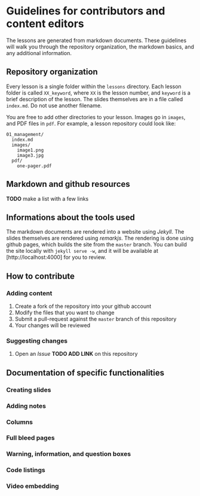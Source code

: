 # Guidelines for contributors and content editors

The lessons are generated from markdown documents. These guidelines will walk
you through the repository organization, the markdown basics, and any additional
information.

## Repository organization

Every lesson is a single folder within the `lessons` directory. Each lesson
folder is called `XX_keyword`, where `XX` is the lesson number, and `keyword` is
a brief description of the lesson. The slides themselves are in a file called
`index.md`. Do not use another filename.

You are free to add other directories to your lesson. Images go in `images`, and
PDF files in `pdf`. For example, a lesson repository could look like:

~~~
01_management/
  index.md
  images/
    image1.png
    image3.jpg
  pdf/
    one-pager.pdf
~~~

## Markdown and github resources

**TODO** make a list with a few links

## Informations about the tools used

The markdown documents are rendered into a website using *Jekyll*. The slides
themselves are rendered using *remarkjs*. The rendering is done using github
pages, which builds the site from the `master` branch. You can build the site
locally with `jekyll serve -w`, and it will be available at
[http://localhost:4000] for you to review.

## How to contribute

### Adding content

1. Create a fork of the repository into your github account
2. Modify the files that you want to change
3. Submit a pull-request against the `master` branch of this repository
4. Your changes will be reviewed

### Suggesting changes

1. Open an *Issue* **TODO ADD LINK** on this repository

## Documentation of specific functionalities

### Creating slides

### Adding notes

### Columns

### Full bleed pages

### Warning, information, and question boxes

### Code listings

### Video embedding
